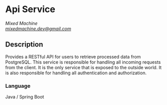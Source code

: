 # Api Service
*Mixed Machine* <br />
*mixedmachine.dev@gmail.com*

## Description
Provides a RESTful API for users to retrieve processed data from PostgreSQL. This service is responsible for handling all incoming requests from the client. It is the only service that is exposed to the outside world. It is also responsible for handling all authentication and authorization.

### Language
Java / Spring Boot
